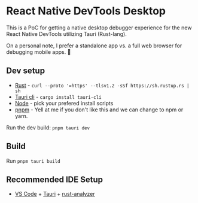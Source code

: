 # React Native DevTools Desktop

This is a PoC for getting a native desktop debugger experience for the new React Native DevTools utilizing Tauri (Rust-lang).

On a personal note, I prefer a standalone app vs. a full web browser for debugging mobile apps. 🤷

## Dev setup

- [Rust](https://www.rust-lang.org/learn/get-started) - `curl --proto '=https' --tlsv1.2 -sSf https://sh.rustup.rs | sh`
- [Tauri cli](https://crates.io/crates/tauri-cli) - `cargo install tauri-cli`
- [Node](https://nodejs.org/en/download/package-manager) - pick your prefered install scripts
- [pnpm](https://pnpm.io/installation) - Yell at me if you don't like this and we can change to npm or yarn.

Run the dev build: `pnpm tauri dev`

## Build

Run `pnpm tauri build`

## Recommended IDE Setup

- [VS Code](https://code.visualstudio.com/) + [Tauri](https://marketplace.visualstudio.com/items?itemName=tauri-apps.tauri-vscode) + [rust-analyzer](https://marketplace.visualstudio.com/items?itemName=rust-lang.rust-analyzer)
